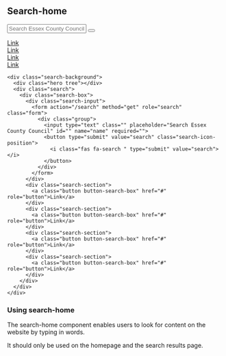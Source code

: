 ## Search-home

<div class="search-background">
  <div class="hero tree"></div>
  <div class="search">
    <div class="search-box">
      <div class="search-input">
        <form action="/search" method="get" role="search" class="form">
          <div class="group">
            <input type="text" class="" placeholder="Search Essex County Council" id="" name="name" required="">
            <button type="submit" value="search" class="search-icon-position">
              <i class="fas fa-search " type="submit" value="search"></i>
            </button>
          </div>
        </form>
      </div>
      <div class="search-section">
        <a class="button button-search-box" href="#" role="button">Link</a>
      </div>
      <div class="search-section">
        <a class="button button-search-box" href="#" role="button">Link</a>
      </div>
      <div class="search-section">
        <a class="button button-search-box" href="#" role="button">Link</a>
      </div>
      <div class="search-section">
        <a class="button button-search-box" href="#" role="button">Link</a>
      </div>
    </div>
  </div>
</div>

    <div class="search-background">
      <div class="hero tree"></div>
      <div class="search">
        <div class="search-box">
          <div class="search-input">
            <form action="/search" method="get" role="search" class="form">
              <div class="group">
                <input type="text" class="" placeholder="Search Essex County Council" id="" name="name" required="">
                <button type="submit" value="search" class="search-icon-position">
                  <i class="fas fa-search " type="submit" value="search"></i>
                </button>
              </div>
            </form>
          </div>
          <div class="search-section">
            <a class="button button-search-box" href="#" role="button">Link</a>
          </div>
          <div class="search-section">
            <a class="button button-search-box" href="#" role="button">Link</a>
          </div>
          <div class="search-section">
            <a class="button button-search-box" href="#" role="button">Link</a>
          </div>
          <div class="search-section">
            <a class="button button-search-box" href="#" role="button">Link</a>
          </div>
        </div>
      </div>
    </div>

### Using search-home

The search-home component enables users to look for content on the website by typing in words.

It should only be used on the homepage and the search results page.
